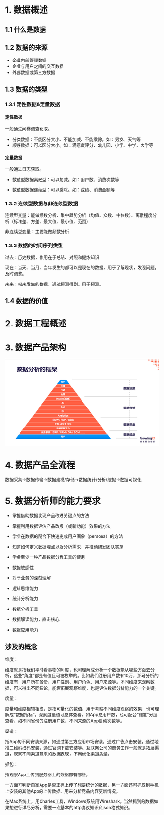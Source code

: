 



# 1. 数据概述

## 1.1 什么是数据



## 1.2 数据的来源

- 企业内部管理数据
- 企业与用户之间的交互数据
- 外部数据或第三方数据 



## 1.3 数据的类型

### 1.3.1 定性数据&定量数据

#### 定性数据

一般通过问卷调查获取。

- 分类数据：不能区分大小、不能加减、不能乘除。如：男女、天气等
- 顺序数据：可以区分大小。如：满意度评分、幼儿园、小学、中学、大学等

#### 定量数据

一般通过日志获取。

- 数值型数据离散型：可以加减。如：用户数、消费次数等

- 数值型数据连续型：可以乘除。如：成绩、消费金额等

### 1.3.2 连续型数据与非连续型数据

连续型变量：能做频数分析、集中趋势分析（均值、众数、中位数）、离散程度分析（标准差、方差、最大值、最小值、范围）

非连续型变量：主要能做频数分析

### 1.3.3 数据的时间序列类型

过去：历史数据，作用在于总结、对照和提炼知识

现在：当天、当月、当年发生的都可以是现在的数据，用于了解现状，发现问题，及时调整。

未来：指未发生的数据，通过预测得到。用于预测。



## 1.4 数据的价值



# 2. 数据工程概述



# 3. 数据产品架构



![数据分析的框架](./images/数据分析的框架.png)



# 4. 数据产品全流程

数据采集→数据传输→数据建模/存储→数据统计/分析/挖掘→数据可视化



# 5. 数据分析师的能力要求

- 掌握借助数据发现产品改进关键点的方法
- 掌握利用数据评估产品改版（或新功能）效果的方法
- 学会在数据的配合下快速完成用户画像（persona）的方法
- 知道如何定义数据埋点以及分析需求，并推动研发团队实施
- 学会至少一种产品数据分析工具的使用

- 数据敏感性
- 对于业务的深刻理解
- 逻辑思维能力
- 统计分析能力
- 数据分析工具
- 数据解读能力，直击核心
- 数据应用能力





## 涉及的概念



维度：

维度就是指我们平时看事物的角度，也可理解成分析一个数据能从哪些方面去分析，这些“角度”都是有值且可被枚举的。比如我们注册用户数有10万，那可分析的维度有：用户所在省份、用户性别、用户角色、用户来源等。不同维度来观察数据，可以得出不同结论，能否拓展观察维度，也是评估数据分析能力的一个关键。

度量：

度量和维度相辅相成，是指可量化的数值，用于考察不同维度观察的效果，也可理解成“数据指标”。观察度量值可总体查看，如App总用户数，也可配合“维度”分层查看，如不同省份的注册用户数、不同来源的App启动次数等。

渠道：

指App的不同安装来源，如通过第三方应用市场安装，通过广告点击安装，通过地推二维码扫码安装，通过官网下载安装等。互联网公司的商务工作一般就是拓展渠道，观察不同渠道带来的数据表现，不断优化渠道质量。 

抓包：

指观察App上传到服务器上的数据都有哪些。

一方面可判断自家App是否正确上传了想要统计的数据，另一方面还可抓取到手机上安装的其他App的上传数据，用来分析竞品内容更新情况。

在Mac系统上，用Charles工具，Windows系统用Wireshark。当然抓到的数据如果想进行详尽分析，需要一点基本的http协议知识和json格式知识。





 

 















